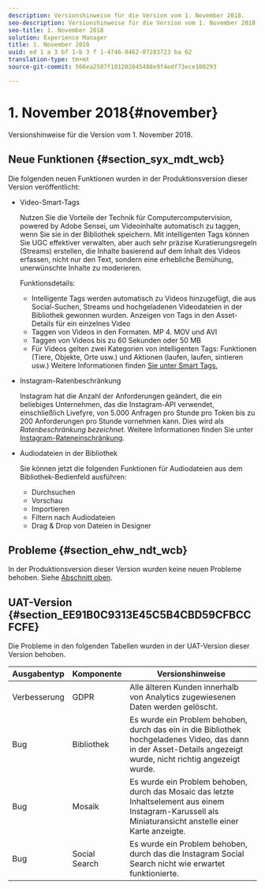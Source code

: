 ```yaml
---
description: Versionshinweise für die Version vom 1. November 2018.
seo-description: Versionshinweise für die Version vom 1. November 2018.
seo-title: 1. November 2018
solution: Experience Manager
title: 1. November 2018
uuid: ed 1 a 3 bf 1-b 3 f 1-4746-8462-07283723 ba 62
translation-type: tm+mt
source-git-commit: 566ea2587f101202045488e9f4edf73ece100293

---
```



# 1. November 2018{#november}

Versionshinweise für die Version vom 1. November 2018.

## Neue Funktionen {#section_syx_mdt_wcb}

Die folgenden neuen Funktionen wurden in der Produktionsversion dieser Version veröffentlicht:

* Video-Smart-Tags

   Nutzen Sie die Vorteile der Technik für Computercomputervision, powered by Adobe Sensei, um Videoinhalte automatisch zu taggen, wenn Sie sie in der Bibliothek speichern. Mit intelligenten Tags können Sie UGC effektiver verwalten, aber auch sehr präzise Kuratierungsregeln (Streams) erstellen, die Inhalte basierend auf dem Inhalt des Videos erfassen, nicht nur den Text, sondern eine erhebliche Bemühung, unerwünschte Inhalte zu moderieren.

   Funktionsdetails:

   * Intelligente Tags werden automatisch zu Videos hinzugefügt, die aus Social-Suchen, Streams und hochgeladenen Videodateien in der Bibliothek gewonnen wurden. Anzeigen von Tags in den Asset-Details für ein einzelnes Video
   * Taggen von Videos in den Formaten. MP 4. MOV und AVI
   * Taggen von Videos bis zu 60 Sekunden oder 50 MB
   * Für Videos gelten zwei Kategorien von intelligenten Tags: Funktionen (Tiere, Objekte, Orte usw.) und Aktionen (laufen, laufen, sintieren usw.)
   Weitere Informationen finden [Sie unter Smart Tags.](/help/using/c-features-livefyre/c-smart-tags/c-smart-tags.md#c_smart_tags)

* Instagram-Ratenbeschränkung

   Instagram hat die Anzahl der Anforderungen geändert, die ein beliebiges Unternehmen, das die Instagram-API verwendet, einschließlich Livefyre, von 5.000 Anfragen pro Stunde pro Token bis zu 200 Anforderungen pro Stunde vornehmen kann. Dies wird als *Ratenbeschränkung bezeichnet*. Weitere Informationen finden Sie unter [Instagram-Rateneinschränkung](/help/using/c-streams/c-instagram-rate-limiting.md).

* Audiodateien in der Bibliothek

   Sie können jetzt die folgenden Funktionen für Audiodateien aus dem Bibliothek-Bedienfeld ausführen:

   * Durchsuchen
   * Vorschau
   * Importieren
   * Filtern nach Audiodateien
   * Drag & Drop von Dateien in Designer

## Probleme {#section_ehw_ndt_wcb}

In der Produktionsversion dieser Version wurden keine neuen Probleme behoben. Siehe [Abschnitt oben](#c_rn/section_syx_mdt_wcb).

## UAT-Version {#section_EE91B0C9313E45C5B4CBD59CFBCCFCFE}

Die Probleme in den folgenden Tabellen wurden in der UAT-Version dieser Version behoben.

| **Ausgabentyp** | **Komponente** | **Versionshinweise** |
|---|---|---|
| Verbesserung | GDPR | Alle älteren Kunden innerhalb von Analytics zugewiesenen Daten werden gelöscht. |
| Bug | Bibliothek | Es wurde ein Problem behoben, durch das ein in die Bibliothek hochgeladenes Video, das dann in der Asset-Details angezeigt wurde, nicht richtig angezeigt wurde. |
| Bug | Mosaik | Es wurde ein Problem behoben, durch das Mosaic das letzte Inhaltselement aus einem Instagram-Karussell als Miniaturansicht anstelle einer Karte anzeigte. |
| Bug | Social Search | Es wurde ein Problem behoben, durch das die Instagram Social Search nicht wie erwartet funktionierte. |


